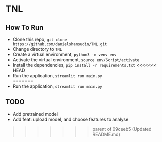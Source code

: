 # TNL

## How To Run

- Clone this repo, `git clone https://github.com/danielshamsudin/TNL.git`
- Change directory to `TNL`
- Create a virtual environment, `python3 -m venv env`
- Activate the virtual environment, `source env/Script/activate`
- Install the dependencies, `pip install -r requirements.txt`
<<<<<<< HEAD
- Run the application, `streamlit run main.py`        
=======
- Run the application, `streamlit run main.py`

## TODO
- Add pretrained model
- Add feat: upload model, and choose features to analyse
>>>>>>> parent of 09ceeb5 (Updated README.md)
